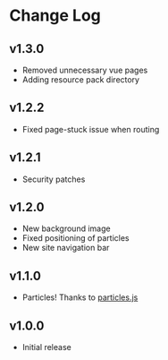 # Change Log

## v1.3.0
- Removed unnecessary vue pages
- Adding resource pack directory

## v1.2.2
- Fixed page-stuck issue when routing

## v1.2.1
- Security patches

## v1.2.0
- New background image
- Fixed positioning of particles
- New site navigation bar

## v1.1.0
- Particles! Thanks to [particles.js](https://github.com/VincentGarreau/particles.js)

## v1.0.0
- Initial release 